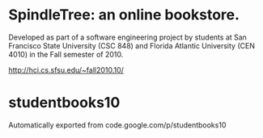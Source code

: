 # SpindleTree: an online bookstore.

Developed as part of a software engineering project by students at San Francisco State University (CSC 848) and Florida Atlantic University (CEN 4010) in the Fall semester of 2010.

http://hci.cs.sfsu.edu/~fall2010.10/

# studentbooks10
Automatically exported from code.google.com/p/studentbooks10
